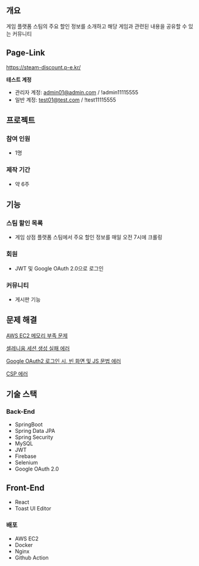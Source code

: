 ## 개요

게임 플랫폼 스팀의 주요 할인 정보를 소개하고 해당 게임과 관련된 내용을 공유할 수 있는 커뮤니티

## Page-Link

https://steam-discount.p-e.kr/

**테스트 계정**

- 관리자 계정: [admin01@admin.com](mailto:admin01@admin.com) / !admin11115555
- 일반 계정: [test01@test.com](mailto:test01@test.com) / !test11115555

## 프로젝트

### 참여 인원

- 1명

### 제작 기간

- 약 6주

## 기능

### 스팀 할인 목록

- 게임 상점 플랫폼 스팀에서 주요 할인 정보를 매일 오전 7시에 크롤링

### 회원

- JWT 및 Google OAuth 2.0으로 로그인

### 커뮤니티

- 게시판 기능

## 문제 해결

[AWS EC2 메모리 부족 문제](https://www.notion.so/AWS-EC2-13b2fb0804b58083a4efe9ff60f694ba?pvs=21)

[셀레니움 세션 생성 실패 에러](https://www.notion.so/16c2fb0804b58027b292edfade485271?pvs=21)

[Google OAuth2 로그인 시, 빈 화면 및 JS 문법 에러](https://www.notion.so/Google-OAuth2-JS-14c2fb0804b5809388ecc36809a1108d?pvs=21)

[CSP 에러](https://www.notion.so/CSP-13b2fb0804b580168d39f1a7473128a5?pvs=21)

## 기술 스택

### Back-End

- SpringBoot
- Spring Data JPA
- Spring Security
- MySQL
- JWT
- Firebase
- Selenium
- Google OAuth 2.0

## Front-End

- React
- Toast UI Editor

### 배포

- AWS EC2
- Docker
- Nginx
- Github Action
